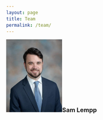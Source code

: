 ```yaml
---
layout: page
title: Team
permalink: /team/
---
```

<div style="width: 100%; display: table;">
  <div style+"display: table-row;height: 100px;">
    <div style="width:30%; display:table-cell;">
      <img src="/images/sam_lempp.jpg">
    </div>
    <div style="width:70%;display:table-cell;">
      <h3>
        Sam Lempp
      </h3>
    </div>
  </div>
</div>
